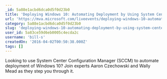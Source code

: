 ```yaml
---
_id: 5a88e1acbd6dca0d5f0d23b0
title: 'Deploying Windows 10: Automating Deployment by Using System Center Configuration Manager'
url: 'https://mva.microsoft.com/liveevents/deploying-windows-10-automating-deployment-by-using-system-center-configuration-manager'
category: 5a88e1acbd6dca0d5f0d23b0
slug: 'deploying-windows-10-automating-deployment-by-using-system-center-configuration-manager'
user_id: 5a83ce59d6eb0005c4ecda2c
username: 'bill-s'
createdOn: '2016-04-02T00:50:38.000Z'
tags: []
---
```


Looking to use System Center Configuration Manager (SCCM) to automate deployment of Windows 10? Join experts Aaron Czechowski and Wally Mead as they step you through it. 
